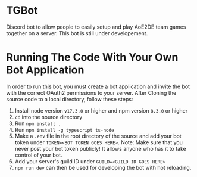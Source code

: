 # TGBot

Discord bot to allow people to easily setup and play AoE2DE team games together on a server. This bot is still under developement.

# Running The Code With Your Own Bot Application
In order to run this bot, you must create a bot application and invite the bot with the correct OAuth2 permissions to your server. After Cloning the source code to a local directory, follow these steps:

1. Install node version `v17.3.0` or higher and npm version `8.3.0` or higher
2. `cd` into the source directory
3. Run `npm install .`
4. Run `npm install -g typescript ts-node`
5. Make a `.env` file in the root directory of the source and add your bot token under `TOKEN=<BOT TOKEN GOES HERE>`. Note: Make sure that you never post your bot token publicly! It allows anyone who has it to take control of your bot.
6. Add your server's guild ID under `GUILD=<GUILD ID GOES HERE>`
7. `npm run dev` can then be used for developing the bot with hot reloading.